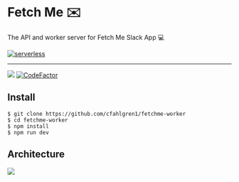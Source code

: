 # Fetch Me ✉️

The API and worker server for Fetch Me Slack App 💻

[![serverless](http://public.serverless.com/badges/v3.svg)](http://www.serverless.com)

---

![](https://img.shields.io/badge/express.js-4.x-red?logo=express.js&style=for-the-badge)
[![CodeFactor](https://www.codefactor.io/repository/github/cfahlgren1/fetchme-worker/badge?s=fd8362013010c309d7f6aea24b20f0d04c15be96)](https://www.codefactor.io/repository/github/cfahlgren1/fetchme-worker)

## Install

    $ git clone https://github.com/cfahlgren1/fetchme-worker
    $ cd fetchme-worker
    $ npm install
    $ npm run dev

## Architecture

![](https://i.ibb.co/c889nfF/lambda-architecture.png)
